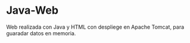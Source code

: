 # Java-Web
Web realizada con Java y HTML con despliege en Apache Tomcat, para guaradar datos en memoria.
